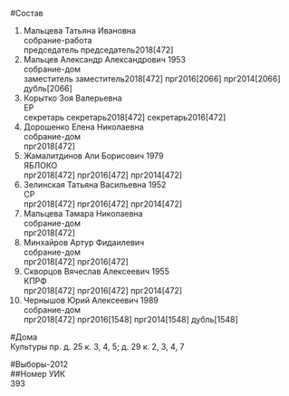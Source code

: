 #Состав  
1. Мальцева Татьяна Ивановна  
    собрание-работа  
    председатель председатель2018[472]  
2. Мальцев Александр Александрович 1953  
    собрание-дом  
    заместитель заместитель2018[472] прг2016[2066] прг2014[2066] дубль[2066]  
3. Корытко Зоя Валерьевна  
    ЕР  
    секретарь секретарь2018[472] секретарь2016[472]  
4. Дорошенко Елена Николаевна  
    собрание-дом  
    прг2018[472]  
5. Жамалитдинов Али Борисович 1979  
    ЯБЛОКО  
    прг2018[472] прг2016[472] прг2014[472]  
6. Зелинская Татьяна Васильевна 1952  
    СР  
    прг2018[472] прг2016[472] прг2014[472]  
7. Мальцева Тамара Николаевна  
    собрание-дом  
    прг2018[472]  
8. Минхайров Артур Фидаилевич  
    собрание-дом  
    прг2018[472] прг2016[472]  
9. Скворцов Вячеслав Алексеевич 1955  
    КПРФ  
    прг2018[472] прг2016[472] прг2014[472]  
10. Чернышов Юрий Алексеевич 1989  
    собрание-дом  
    прг2018[472] прг2016[1548] прг2014[1548] дубль[1548]  

#Дома  
Культуры пр. д. 25 к. 3, 4, 5; д. 29 к. 2, 3, 4, 7  
  
#Выборы-2012  
##Номер УИК  
393  
